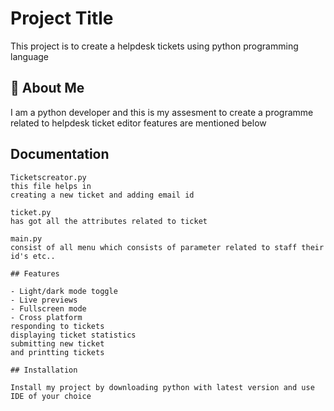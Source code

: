 # Project Title
This project is to create a helpdesk tickets using python programming language 
## 🚀 About Me
I am a python developer and this is my assesment to create a programme related to helpdesk ticket editor features are mentioned below
## Documentation
``` whitecliffe1890/assesment/
Ticketscreator.py
this file helps in 
creating a new ticket and adding email id

ticket.py
has got all the attributes related to ticket 

main.py
consist of all menu which consists of parameter related to staff their id's etc..

## Features

- Light/dark mode toggle
- Live previews
- Fullscreen mode
- Cross platform
responding to tickets
displaying ticket statistics 
submitting new ticket 
and printting tickets

## Installation

Install my project by downloading python with latest version and use IDE of your choice
